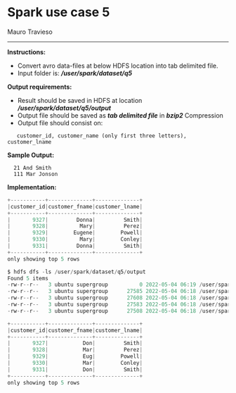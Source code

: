 # Spark use case 5

Mauro Travieso

---

**Instructions:**

  * Convert avro data-files at below HDFS location into tab delimited file.
  * Input folder is: ***/user/spark/dataset/q5***

**Output requirements:**

  * Result should be saved in HDFS at location ***/user/spark/dataset/q5/output***
  * Output file should be saved as ***tab delimited file*** in ***bzip2*** Compression
  * Output file should consist on:
```
   customer_id, customer_name (only first three letters), customer_lname
```

**Sample Output:**
```
  21 And Smith
  111 Mar Jonson
```

**Implementation:**

```scala
+-----------+--------------+--------------+
|customer_id|customer_fname|customer_lname|
+-----------+--------------+--------------+
|       9327|         Donna|         Smith|
|       9328|          Mary|         Perez|
|       9329|        Eugene|        Powell|
|       9330|          Mary|        Conley|
|       9331|         Donna|         Smith|
+-----------+--------------+--------------+
only showing top 5 rows

```

```scala
$ hdfs dfs -ls /user/spark/dataset/q5/output
Found 5 items
-rw-r--r--   3 ubuntu supergroup          0 2022-05-04 06:19 /user/spark/dataset/mock1/q5/output/_SUCCESS
-rw-r--r--   3 ubuntu supergroup      27585 2022-05-04 06:18 /user/spark/dataset/mock1/q5/output/part-00000-c8d10d06-7920-4a52-a05d-0186672f6d04-c000.snappy.parquet
-rw-r--r--   3 ubuntu supergroup      27608 2022-05-04 06:18 /user/spark/dataset/mock1/q5/output/part-00001-c8d10d06-7920-4a52-a05d-0186672f6d04-c000.snappy.parquet
-rw-r--r--   3 ubuntu supergroup      27583 2022-05-04 06:18 /user/spark/dataset/mock1/q5/output/part-00002-c8d10d06-7920-4a52-a05d-0186672f6d04-c000.snappy.parquet
-rw-r--r--   3 ubuntu supergroup      27508 2022-05-04 06:18 /user/spark/dataset/mock1/q5/output/part-00003-c8d10d06-7920-4a52-a05d-0186672f6d04-c000.snappy.parquet
```

```scala
+-----------+--------------+--------------+
|customer_id|customer_fname|customer_lname|
+-----------+--------------+--------------+
|       9327|           Don|         Smith|
|       9328|           Mar|         Perez|
|       9329|           Eug|        Powell|
|       9330|           Mar|        Conley|
|       9331|           Don|         Smith|
+-----------+--------------+--------------+
only showing top 5 rows
```
